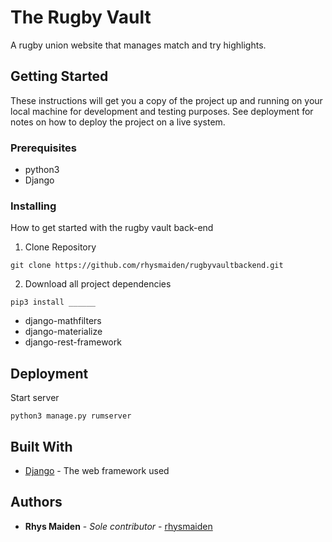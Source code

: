 # The Rugby Vault

A rugby union website that manages match and try highlights.

## Getting Started


These instructions will get you a copy of the project up and running on your local machine for development and testing purposes. See deployment for notes on how to deploy the project on a live system.

### Prerequisites

* python3
* Django



### Installing

How to get started with the rugby vault back-end

1. Clone Repository

```
git clone https://github.com/rhysmaiden/rugbyvaultbackend.git
```

2. Download all project dependencies

```
pip3 install ______
```

* django-mathfilters
* django-materialize
* django-rest-framework


## Deployment

Start server

```
python3 manage.py rumserver
```

## Built With

* [Django](https://docs.djangoproject.com/en/3.0/) - The web framework used


## Authors

* **Rhys Maiden** - *Sole contributor* - [rhysmaiden](https://github.com/rhysmaiden)